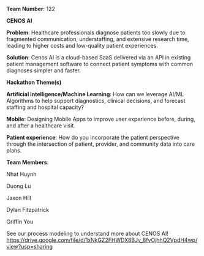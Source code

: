 **Team Number**: 122

**CENOS AI** 

**Problem**: Healthcare professionals diagnose patients too slowly due to fragmented communication, understaffing, and extensive research time, leading to higher costs and low-quality patient experiences.

**Solution**: Cenos AI is a cloud-based SaaS delivered via an API in existing patient management software to connect patient symptoms with common diagnoses simpler and faster. 

**Hackathon Theme(s)**

**Artificial Intelligence/Machine Learning**: How can we leverage AI/ML Algorithms to help support diagnostics, clinical decisions, and forecast staffing and hospital capacity?

**Mobile**: Designing Mobile Apps to improve user experience before, during, and after a healthcare visit.

**Patient experience**: How do you incorporate the patient perspective through the intersection of patient, provider, and community data into care plans.

**Team Members**:

Nhat Huynh

Duong Lu

Jaxon Hill

Dylan Fitzpatrick

Griffin You

See our process modeling to understand more about CENOS AI! https://drive.google.com/file/d/1xNkGZ2FHWDX8BJv_8fvOjhhQ2VpdH4wp/view?usp=sharing
